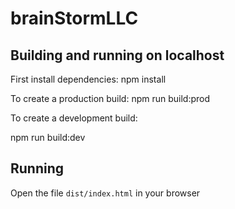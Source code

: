 # brainStormLLC

## Building and running on localhost
First install dependencies:
npm install

To create a production build:
npm run build:prod

To create a development build:

npm run build:dev

## Running
Open the file `dist/index.html` in your browser
